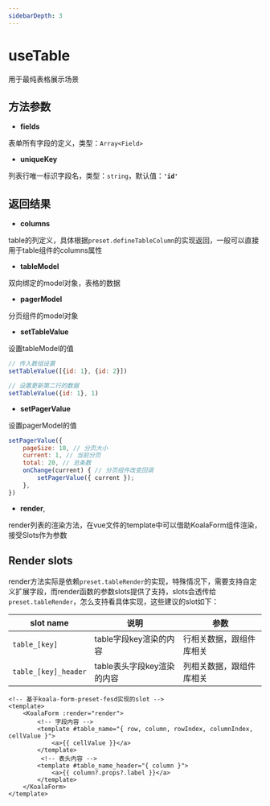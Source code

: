 ```yaml
---
sidebarDepth: 3
---
```

# useTable

用于最纯表格展示场景

<ExampleDoc>
<UseTable>
</UseTable>
<template #code>

<<< @/examples/UseTable.vue

<<< @/examples/user.js

</template>
</ExampleDoc>

## 方法参数

- **fields**

表单所有字段的定义，类型：`Array<Field>`

- **uniqueKey**

列表行唯一标识字段名，类型：`string`，默认值：**`'id'`**

## 返回结果
- **columns**

table的列定义，具体根据`preset.defineTableColumn`的实现返回，一般可以直接用于table组件的columns属性
- **tableModel**

双向绑定的model对象，表格的数据

- **pagerModel**

分页组件的model对象

- **setTableValue**

设置tableModel的值
```js
// 传入数组设置
setTableValue([{id: 1}, {id: 2}])

// 设置更新第二行的数据
setTableValue({id: 1}, 1)
```

- **setPagerValue**

设置pagerModel的值

```js
setPagerValue({
    pageSize: 10, // 分页大小
    current: 1, // 当前分页
    total: 20, // 总条数
    onChange(current) { // 分页组件改变回调
        setPagerValue({ current });
    },
})
```

- **render**,

render列表的渲染方法，在vue文件的template中可以借助KoalaForm组件渲染，接受Slots作为参数

## Render slots
render方法实际是依赖`preset.tableRender`的实现，特殊情况下，需要支持自定义扩展字段，而render函数的参数slots提供了支持，slots会透传给`preset.tableRender`，怎么支持看具体实现，这些建议的slot如下：

| slot name    | 说明                    | 参数               |
| ------------ | ----------------------- | ----------------- |
| `table_[key]`  | table字段key渲染的内容 | 行相关数据，跟组件库相关 |
| `table_[key]_header`  | table表头字段key渲染的内容 | 列相关数据，跟组件库相关 |

```vue
<!-- 基于koala-form-preset-fesd实现的slot -->
<template>
    <KoalaForm :render="render">
        <!-- 字段内容 -->
        <template #table_name="{ row, column, rowIndex, columnIndex, cellValue }">
            <a>{{ cellValue }}</a>
        </template>
         <!-- 表头内容 -->
        <template #table_name_header="{ column }">
            <a>{{ column?.props?.label }}</a>
        </template>
    </KoalaForm>
</template>

```